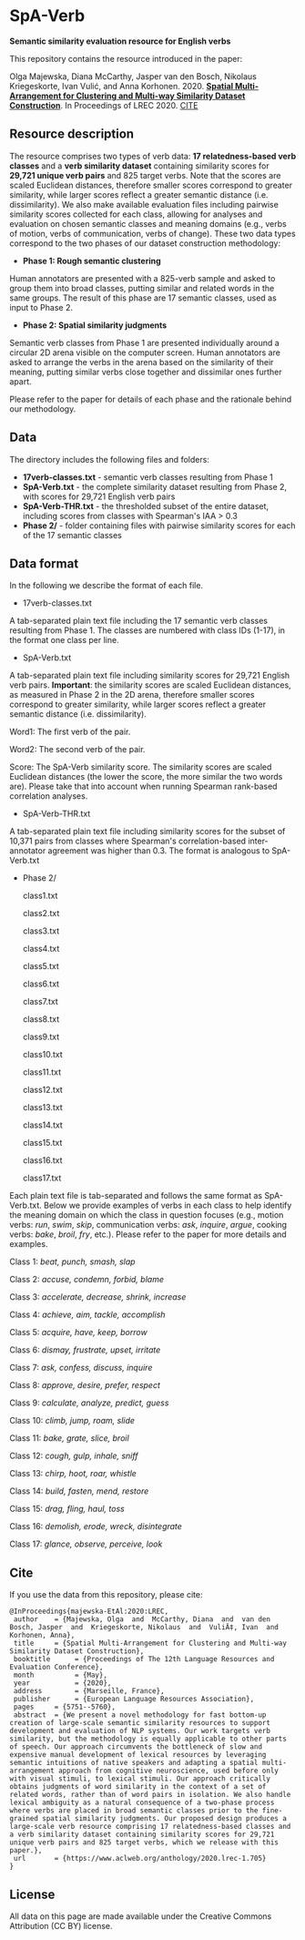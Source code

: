 # SpA-Verb
**Semantic similarity evaluation resource for English verbs**

This repository contains the resource introduced in the paper: 

Olga Majewska, Diana McCarthy, Jasper van den Bosch, Nikolaus Kriegeskorte, Ivan Vulić, and Anna Korhonen. 2020.  [__Spatial Multi-Arrangement for Clustering and Multi-way Similarity Dataset Construction__](http://www.lrec-conf.org/proceedings/lrec2020/pdf/2020.lrec-1.705.pdf). In Proceedings of LREC 2020. [CITE](##cite)

## **Resource description**

The resource comprises two types of verb data: **17 relatedness-based verb classes** and a **verb similarity dataset** containing similarity scores for **29,721 unique verb pairs** and 825 target verbs. Note that the scores are scaled Euclidean distances, therefore smaller scores correspond to greater similarity, while larger scores reflect a greater semantic distance (i.e. dissimilarity). We also make available evaluation files including pairwise similarity scores collected for each class, allowing for analyses and evaluation on chosen semantic classes and meaning domains (e.g., verbs of motion, verbs of communication, verbs of change). These two data types correspond to the two phases of our dataset construction methodology:

* **Phase 1: Rough semantic clustering** 

Human annotators are presented with a 825-verb sample and asked to group them into broad classes, putting similar and related words in the same groups. The result of this phase are 17 semantic classes, used as input to Phase 2.

* **Phase 2: Spatial similarity judgments**

Semantic verb classes from Phase 1 are presented individually around a circular 2D arena visible on the computer screen. Human annotators are asked to arrange the verbs in the arena based on the similarity of their meaning, putting similar verbs close together and dissimilar ones further apart.

Please refer to the paper for details of each phase and the rationale behind our methodology.

## **Data**

The directory includes the following files and folders:

* **17verb-classes.txt** - semantic verb classes resulting from Phase 1 
* **SpA-Verb.txt**       - the complete similarity dataset resulting from Phase 2, with scores for 29,721 English verb pairs
* **SpA-Verb-THR.txt**   - the thresholded subset of the entire dataset, including scores from classes with Spearman's IAA > 0.3
* **Phase 2/**           - folder containing files with pairwise similarity scores for each of the 17 semantic classes 

## **Data format**

In the following we describe the format of each file.

* 17verb-classes.txt

A tab-separated plain text file including the 17 semantic verb classes resulting from Phase 1. The classes are numbered with class IDs (1-17), in the format one class per line.

* SpA-Verb.txt

A tab-separated plain text file including similarity scores for 29,721 English verb pairs. 
**Important**: the similarity scores are scaled Euclidean distances, as measured in Phase 2 in the 2D arena, therefore smaller scores correspond to greater similarity, while larger scores reflect a greater semantic distance (i.e. dissimilarity).

  Word1: The first verb of the pair.

  Word2: The second verb of the pair.

  Score: The SpA-Verb similarity score. The similarity scores are scaled Euclidean distances (the lower the score, the more similar the two words are). Please take that into account when running Spearman rank-based correlation analyses.

* SpA-Verb-THR.txt

A tab-separated plain text file including similarity scores for the subset of 10,371 pairs from classes where Spearman's correlation-based inter-annotator agreement was higher than 0.3. The format is analogous to SpA-Verb.txt

* Phase 2/

  class1.txt
  
  class2.txt
  
  class3.txt
  
  class4.txt
  
  class5.txt
  
  class6.txt
  
  class7.txt
  
  class8.txt
  
  class9.txt
  
  class10.txt
  
  class11.txt
  
  class12.txt
  
  class13.txt
  
  class14.txt
  
  class15.txt
  
  class16.txt
  
  class17.txt

Each plain text file is tab-separated and follows the same format as SpA-Verb.txt. Below we provide examples of verbs in each class to help identify the meaning domain on which the class in question focuses (e.g., motion verbs: _run_, _swim_, _skip_, communication verbs: _ask_, _inquire_, _argue_, cooking verbs: _bake_, _broil_, _fry_, etc.). Please refer to the paper for more details and examples.

 Class 1: _beat, punch, smash, slap_
 
 Class 2: _accuse, condemn, forbid, blame_
 
 Class 3: _accelerate, decrease, shrink, increase_
 
 Class 4: _achieve, aim, tackle, accomplish_
 
 Class 5: _acquire, have, keep, borrow_
 
 Class 6: _dismay, frustrate, upset, irritate_
 
 Class 7: _ask, confess, discuss, inquire_
 
 Class 8: _approve, desire, prefer, respect_
 
 Class 9: _calculate, analyze, predict, guess_
 
 Class 10: _climb, jump, roam, slide_
 
 Class 11: _bake, grate, slice, broil_
 
 Class 12: _cough, gulp, inhale, sniff_
 
 Class 13: _chirp, hoot, roar, whistle_
 
 Class 14: _build, fasten, mend, restore_
 
 Class 15: _drag, fling, haul, toss_
 
 Class 16: _demolish, erode, wreck, disintegrate_
 
 Class 17: _glance, observe, perceive, look_
 
 ## Cite
 
 If you use the data from this repository, please cite:
 
 ```
 @InProceedings{majewska-EtAl:2020:LREC,
  author    = {Majewska, Olga  and  McCarthy, Diana  and  van den Bosch, Jasper  and  Kriegeskorte, Nikolaus  and  VuliÄ‡, Ivan  and  Korhonen, Anna},
  title     = {Spatial Multi-Arrangement for Clustering and Multi-way Similarity Dataset Construction},
  booktitle      = {Proceedings of The 12th Language Resources and Evaluation Conference},
  month          = {May},
  year           = {2020},
  address        = {Marseille, France},
  publisher      = {European Language Resources Association},
  pages     = {5751--5760},
  abstract  = {We present a novel methodology for fast bottom-up creation of large-scale semantic similarity resources to support development and evaluation of NLP systems. Our work targets verb similarity, but the methodology is equally applicable to other parts of speech. Our approach circumvents the bottleneck of slow and expensive manual development of lexical resources by leveraging semantic intuitions of native speakers and adapting a spatial multi-arrangement approach from cognitive neuroscience, used before only with visual stimuli, to lexical stimuli. Our approach critically obtains judgments of word similarity in the context of a set of related words, rather than of word pairs in isolation. We also handle lexical ambiguity as a natural consequence of a two-phase process where verbs are placed in broad semantic classes prior to the fine-grained spatial similarity judgments. Our proposed design produces a large-scale verb resource comprising 17 relatedness-based classes and a verb similarity dataset containing similarity scores for 29,721 unique verb pairs and 825 target verbs, which we release with this paper.},
  url       = {https://www.aclweb.org/anthology/2020.lrec-1.705}
}
```
 
 ## License
 
 All data on this page are made available under the Creative Commons Attribution (CC BY) license.
